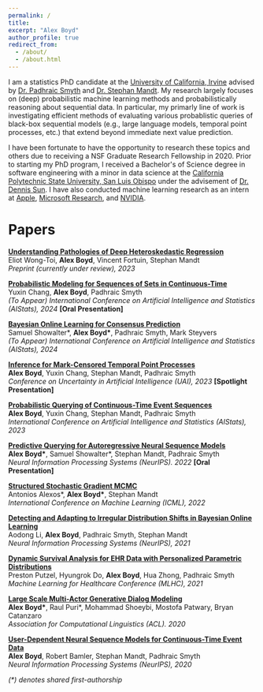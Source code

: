 ```yaml
---
permalink: /
title: 
excerpt: "Alex Boyd"
author_profile: true
redirect_from: 
  - /about/
  - /about.html
---
```


I am a statistics PhD candidate at the [University of California, Irvine](https://uci.edu/) advised by [Dr. Padhraic Smyth](https://www.ics.uci.edu/~smyth/) and [Dr. Stephan Mandt](http://www.stephanmandt.com/). My research largely focuses on (deep) probabilistic machine learning methods and probabilistically reasoning about sequential data. In particular, my primarly line of work is investigating efficient methods of evaluating various probablistic queries of black-box sequential models (e.g., large language models, temporal point processes, etc.) that extend beyond immediate next value prediction. 

I have been fortunate to have the opportunity to research these topics and others due to receiving a NSF Graduate Research Fellowship in 2020. Prior to starting my PhD program, I received a Bachelor's of Science degree in software engineering with a minor in data science at the [California Polytechnic State University, San Luis Obispo](https://www.calpoly.edu/) under the advisement of [Dr. Dennis Sun](https://dlsun.github.io/). I have also conducted machine learning research as an intern at [Apple](https://www.apple.com/), [Microsoft Research](https://www.microsoft.com/en-us/research/about-microsoft-research/), and [NVIDIA](https://nv-adlr.github.io/).


Papers
======
__[Understanding Pathologies of Deep Heteroskedastic Regression](https://arxiv.org/abs/2306.16717)__  
Eliot Wong-Toi, __Alex Boyd__, Vincent Fortuin, Stephan Mandt  
_Preprint (currently under review), 2023_  

__[Probabilistic Modeling for Sequences of Sets in Continuous-Time](https://arxiv.org/abs/2312.15045)__  
Yuxin Chang, __Alex Boyd__, Padhraic Smyth  
_(To Appear) International Conference on Artificial Intelligence and Statistics (AIStats), 2024_  **[Oral Presentation]**

__[Bayesian Online Learning for Consensus Prediction](https://arxiv.org/abs/2312.07679)__  
Samuel Showalter\*, __Alex Boyd\*__, Padhraic Smyth, Mark Steyvers  
_(To Appear) International Conference on Artificial Intelligence and Statistics (AIStats), 2024_

__[Inference for Mark-Censored Temporal Point Processes](https://proceedings.mlr.press/v216/boyd23a.html)__  
__Alex Boyd__, Yuxin Chang, Stephan Mandt, Padhraic Smyth  
_Conference on Uncertainty in Artificial Intelligence (UAI), 2023_  **[Spotlight Presentation]**
 
__[Probabilistic Querying of Continuous-Time Event Sequences](https://proceedings.mlr.press/v206/boyd23a.html)__  
__Alex Boyd__, Yuxin Chang, Stephan Mandt, Padhraic Smyth  
_International Conference on Artificial Intelligence and Statistics (AIStats), 2023_

__[Predictive Querying for Autoregressive Neural Sequence Models](https://proceedings.neurips.cc/paper_files/paper/2022/hash/9622163c87b67fd5a4a0ec3247cf356e-Abstract-Conference.html)__  
__Alex Boyd\*__, Samuel Showalter\*, Stephan Mandt, Padhraic Smyth  
_Neural Information Processing Systems (NeurIPS). 2022_ **[Oral Presentation]**

__[Structured Stochastic Gradient MCMC](https://proceedings.mlr.press/v162/alexos22a.html)__  
Antonios Alexos\*, __Alex Boyd\*__, Stephan Mandt  
_International Conference on Machine Learning (ICML), 2022_  

__[Detecting and Adapting to Irregular Distribution Shifts in Bayesian Online Learning](https://proceedings.neurips.cc/paper/2021/hash/362387494f6be6613daea643a7706a42-Abstract.html)__  
Aodong Li, __Alex Boyd__, Padhraic Smyth, Stephan Mandt  
_Neural Information Processing Systems (NeurIPS), 2021_  

__[Dynamic Survival Analysis for EHR Data with Personalized Parametric Distributions](https://proceedings.mlr.press/v149/putzel21a.html)__  
Preston Putzel, Hyungrok Do, __Alex Boyd__, Hua Zhong, Padhraic Smyth  
_Machine Learning for Healthcare Conference (MLHC), 2021_  

__[Large Scale Multi-Actor Generative Dialog Modeling](https://aclanthology.org/2020.acl-main.8/)__  
__Alex Boyd\*__, Raul Puri\*, Mohammad Shoeybi, Mostofa Patwary, Bryan Catanzaro  
_Association for Computational Linguistics (ACL). 2020_  

__[User-Dependent Neural Sequence Models for Continuous-Time Event Data](https://proceedings.neurips.cc/paper/2020/hash/f56de5ef149cf0aedcc8f4797031e229-Abstract.html)__  
__Alex Boyd__, Robert Bamler, Stephan Mandt, Padhraic Smyth  
_Neural Information Processing Systems (NeurIPS), 2020_  


_(*) denotes shared first-authorship_
